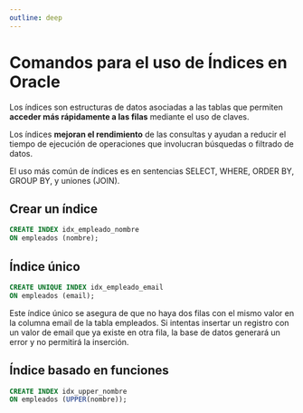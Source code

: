 ```yaml
---
outline: deep
---
```


# Comandos para el uso de Índices en Oracle

Los índices son estructuras de datos asociadas a las tablas que permiten **acceder más rápidamente a las filas** mediante el uso de claves.

Los índices **mejoran el rendimiento** de las consultas y ayudan a reducir el tiempo de ejecución de operaciones que involucran búsquedas o filtrado de datos.

El uso más común de índices es en sentencias SELECT, WHERE, ORDER BY, GROUP BY, y uniones (JOIN).

## Crear un índice

```sql
CREATE INDEX idx_empleado_nombre
ON empleados (nombre);
```

## Índice único

```sql
CREATE UNIQUE INDEX idx_empleado_email
ON empleados (email);
```

Este índice único se asegura de que no haya dos filas con el mismo valor en la columna email de la tabla empleados. Si intentas insertar un registro con un valor de email que ya existe en otra fila, la base de datos generará un error y no permitirá la inserción.

## Índice basado en funciones

```sql
CREATE INDEX idx_upper_nombre
ON empleados (UPPER(nombre));
```